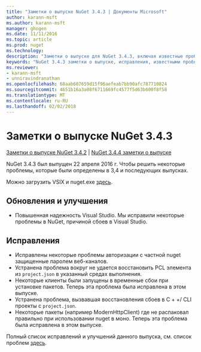 ```yaml
---
title: "Заметки о выпуске NuGet 3.4.3 | Документы Microsoft"
author: karann-msft
ms.author: karann-msft
manager: ghogen
ms.date: 11/11/2016
ms.topic: article
ms.prod: nuget
ms.technology: 
description: "Заметки о выпуске для NuGet 3.4.3, включая известные проблемы, исправленные ошибки, добавленные функции и DCR."
keywords: "NuGet 3.4.3 заметки о выпуске, исправления, известными проблемами, добавлены функции, DCR"
ms.reviewer:
- karann-msft
- unniravindranathan
ms.openlocfilehash: 68aab607659d15f96aefeab7bb90afc787710824
ms.sourcegitcommit: 4651b16a3a08f6711669fc4577f5d63b600f8f58
ms.translationtype: MT
ms.contentlocale: ru-RU
ms.lasthandoff: 02/02/2018
---
```

# <a name="nuget-343-release-notes"></a>Заметки о выпуске NuGet 3.4.3

[Заметки о выпуске NuGet 3.4.2](../release-notes/nuget-3.4.2.md) | [NuGet 3.4.4 заметки о выпуске](../release-notes/nuget-3.4.4.md)

NuGet 3.4.3 был выпущен 22 апреля 2016 г. Чтобы решить некоторые проблемы, которые были определены в 3,4 и последующих выпусках.

Можно загрузить VSIX и nuget.exe [здесь](https://dist.nuget.org/index.html).

## <a name="updates-and-improvements"></a>Обновления и улучшения

* Повышенная надежность Visual Studio. Мы исправили некоторые проблемы в NuGet, причиной сбоев в Visual Studio.

## <a name="fixes"></a>Исправления

* Исправлены некоторые проблемы авторизации с частной nuget защищенные паролем веб-каналов.
* Устранена проблема вокруг не удается восстановить PCL элемента из `project.json` в указанный средах выполнения.
* Некоторые клиенты были запущены в временные сбои при установке пакетов. Теперь эта проблема была исправлена в этом выпуске.
* Устранена проблема, вызвавшая восстановления сбоев в C + +/ CLI проекты с `project.json`.
* Некоторые пакеты (например ModernHttpClient) где не распаковал правильно при использовании nuget в моно. Теперь эта проблема была исправлена в этом выпуске.

Полный список исправлений и улучшений данного выпуска, см. список проблем [здесь](https://github.com/NuGet/Home/issues?q=is%3Aissue+milestone%3A3.4.3+is%3Aclosed).